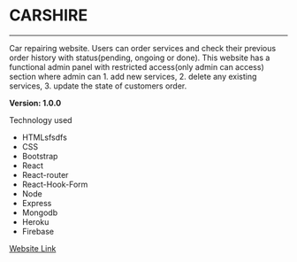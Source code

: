 # CARSHIRE
***

Car repairing website. Users can order services and check their previous order history with status(pending, ongoing or done). This website has a functional admin panel with restricted access(only admin can access) section where admin can 1. add new services, 2. delete any existing services, 3. update the state of customers order.

**Version: 1.0.0**

Technology used
- HTMLsfsdfs
- CSS
- Bootstrap
- React
- React-router
- React-Hook-Form
- Node
- Express
- Mongodb
- Heroku
- Firebase

[Website Link](https://car-shire.web.app/)
